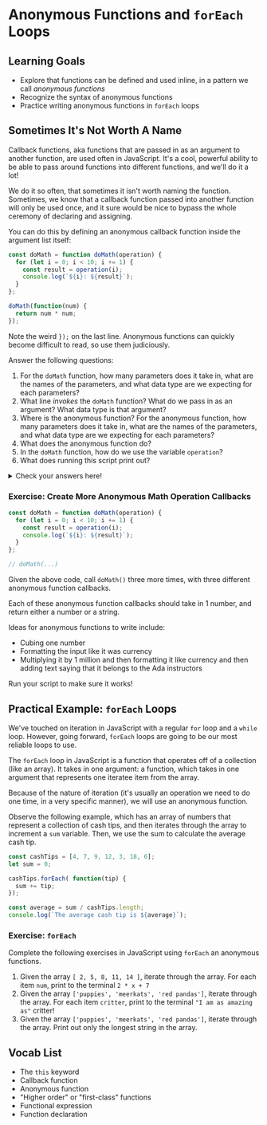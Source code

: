 # Anonymous Functions and `forEach` Loops

## Learning Goals

- Explore that functions can be defined and used inline, in a pattern we call _anonymous functions_
- Recognize the syntax of anonymous functions
- Practice writing anonymous functions in `forEach` loops

## Sometimes It's Not Worth A Name

Callback functions, aka functions that are passed in as an argument to another function, are used often in JavaScript. It's a cool, powerful ability to be able to pass around functions into different functions, and we'll do it a lot!

We do it so often, that sometimes it isn't worth naming the function. Sometimes, we know that a callback function passed into another function will only be used once, and it sure would be nice to bypass the whole ceremony of declaring and assigning.

You can do this by defining an anonymous callback function inside the argument list itself:

```javascript
const doMath = function doMath(operation) {
  for (let i = 0; i < 10; i += 1) {
    const result = operation(i);
    console.log(`${i}: ${result}`);
  }
};

doMath(function(num) {
  return num * num;
});
```

Note the weird `});` on the last line. Anonymous functions can quickly become difficult to read, so use them judiciously.


Answer the following questions:

1. For the `doMath` function, how many parameters does it take in, what are the names of the parameters, and what data type are we expecting for each parameters?
1. What line _invokes_ the `doMath` function? What do we pass in as an argument? What data type is that argument?
1. Where is the anonymous function? For the anonymous function, how many parameters does it take in, what are the names of the parameters, and what data type are we expecting for each parameters?
1. What does the anonymous function do?
1. In the `doMath` function, how do we use the variable `operation`?
1. What does running this script print out?

<details>

  <summary>
    Check your answers here!
  </summary>

  1. 1 parameter named `operation` that is a function
  1. `doMath(...)`. We pass in an anonymous function as an argument.
  1. The anonymous function is in the line where we invoke `doMath()`. It takes in 1 parameter named `num` that is a number
  1. The anonymous function squares the number (multiplies it with itself)
  1. Because `operation` is a function, we _invoke_ the `operation` function with `let result = operation(i);`
  1.
      ```
      0: 0
      1: 1
      2: 4
      3: 9
      4: 16
      5: 25
      6: 36
      7: 49
      8: 64
      9: 81
      ```

</details>

### Exercise: Create More Anonymous Math Operation Callbacks

```javascript
const doMath = function doMath(operation) {
  for (let i = 0; i < 10; i += 1) {
    const result = operation(i);
    console.log(`${i}: ${result}`);
  }
};

// doMath(...)
```

Given the above code, call `doMath()` three more times, with three different anonymous function callbacks.

Each of these anonymous function callbacks should take in 1 number, and return either a number or a string.

Ideas for anonymous functions to write include:
- Cubing one number
- Formatting the input like it was currency
- Multiplying it by 1 million and then formatting it like currency and then adding text saying that it belongs to the Ada instructors

Run your script to make sure it works!

## Practical Example: `forEach` Loops

We've touched on iteration in JavaScript with a regular `for` loop and a `while` loop. However, going forward, `forEach` loops are going to be our most reliable loops to use.

The `forEach` loop in JavaScript is a function that operates off of a collection (like an array). It takes in one argument: a function, which takes in one argument that represents one iteratee item from the array.

Because of the nature of iteration (it's usually an operation we need to do one time, in a very specific manner), we will use an anonymous function.

Observe the following example, which has an array of numbers that represent a collection of cash tips, and then iterates through the array to increment a `sum` variable. Then, we use the sum to calculate the average cash tip.

```javascript
const cashTips = [4, 7, 9, 12, 3, 18, 6];
let sum = 0;

cashTips.forEach( function(tip) {
  sum += tip;
});

const average = sum / cashTips.length;
console.log(`The average cash tip is ${average}`);
```

### Exercise: `forEach`

Complete the following exercises in JavaScript using `forEach` an anonymous functions.

1. Given the array `[ 2, 5, 8, 11, 14 ]`, iterate through the array. For each item `num`, print to the terminal `2 * x + 7`
1. Given the array `['puppies', 'meerkats', 'red pandas']`, iterate through the array. For each item `critter`, print to the terminal `"I am as amazing as"` critter!
1. Given the array `['puppies', 'meerkats', 'red pandas']`, iterate through the array. Print out only the longest string in the array.

## Vocab List

- The `this` keyword
- Callback function
- Anonymous function
- "Higher order" or "first-class" functions
- Functional expression
- Function declaration
